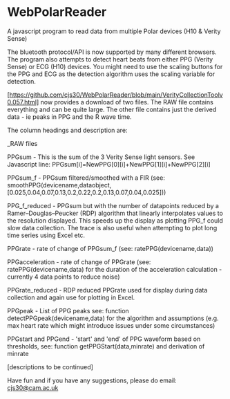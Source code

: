 # WebPolarReader
A javascript program to read data from multiple Polar devices (H10 &amp; Verity Sense)

The bluetooth protocol/API is now supported by many different browsers. The program also attempts to detect heart beats from either PPG (Verity Sense) or ECG (H10) devices. You might need to use the scaling buttons for the PPG and ECG as the detection algorithm uses the scaling variable for detection.

[https://github.com/cjs30/WebPolarReader/blob/main/VerityCollectionToolv0.057.html] now provides a download of two files. The RAW file contains everything and can be quite large. The other file contains just the derived data - ie peaks in PPG and the R wave time.

The column headings and description are:

_RAW files

  PPGsum - This is the sum of the 3 Verity Sense light sensors. See Javascript line: PPGsum[i]=NewPPG[0][i]+NewPPG[1][i]+NewPPG[2][i] 

  PPGsum_f - PPGsum filtered/smoothed with a FIR (see: smoothPPG(devicename,dataobject,[0.025,0.04,0.07,0.13,0.2,0.22,0.2,0.13,0.07,0.04,0.025]))
  
  PPG_f_reduced - PPGsum but with the number of datapoints reduced by a Ramer–Douglas–Peucker (RDP) algorithm that linearly interpolates values to the resolution displayed. This speeds up the display as plotting PPG_f could slow data collection. The trace is also useful when attempting to plot long time series using Excel etc.
  
  PPGrate - rate of change of PPGsum_f (see: ratePPG(devicename,data))
  
  PPGacceleration - rate of change of PPGrate (see: ratePPG(devicename,data) for the duration of the acceleration calculation - currently 4 data points to reduce noise)
  
  PPGrate_reduced - RDP reduced PPGrate used for display during data collection and again use for plotting in Excel.
  
  PPGpeak - List of PPG peaks see: function detectPPGpeak(devicename,data) for the algorithm and assumptions (e.g. max heart rate which might introduce issues under some circumstances)
  
  PPGstart and PPGend - 'start' and 'end' of PPG waveform based on thresholds, see: function getPPGStart(data,minrate) and derivation of minrate
  
  [descriptions to be continued]
  
  
  Have fun and if you have any suggestions, please do email: cjs30@cam.ac.uk
